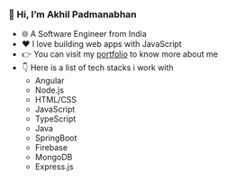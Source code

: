 ### :metal: Hi, I’m Akhil Padmanabhan
- :globe_with_meridians: A Software Engineer from India
- :heart: I love building web apps with JavaScript
- :point_right: You can visit my [portfolio](https://akhil-padmanabhan.web.app/) to know more about me
- :point_down: Here is a list of tech stacks i work with
  - Angular
  - Node.js
  - HTML/CSS
  - JavaScript
  - TypeScript
  - Java
  - SpringBoot
  - Firebase
  - MongoDB
  - Express.js
  
